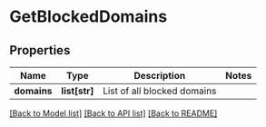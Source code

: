 # GetBlockedDomains

## Properties
Name | Type | Description | Notes
------------ | ------------- | ------------- | -------------
**domains** | **list[str]** | List of all blocked domains | 

[[Back to Model list]](../README.md#documentation-for-models) [[Back to API list]](../README.md#documentation-for-api-endpoints) [[Back to README]](../README.md)


